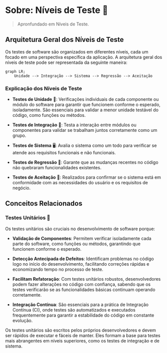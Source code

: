 # Sobre: Níveis de Teste 🔢

> Apronfundado em Níveis de Teste.

## Arquitetura Geral dos Níveis de Teste

Os testes de software são organizados em diferentes níveis, cada um focado em uma perspectiva específica da aplicação. A arquitetura geral dos níveis de teste pode ser representada da seguinte maneira:

```mermaid
graph LR;
    Unidade --> Integração --> Sistema --> Regressão --> Aceitação
```

### Explicação dos Níveis de Teste

- **Testes de Unidade** 🧩: Verificações individuais de cada componente ou módulo do software para garantir que funcionem conforme o esperado, isoladamente. São essenciais para validar a menor unidade testável do código, como funções ou métodos.

- **Testes de Integração** 🤝: Testa a interação entre módulos ou componentes para validar se trabalham juntos corretamente como um grupo.

- **Testes de Sistema** 🖥️: Avalia o sistema como um todo para verificar se atende aos requisitos funcionais e não funcionais.

- **Testes de Regressão** 🔄: Garante que as mudanças recentes no código não quebraram funcionalidades existentes.

- **Testes de Aceitação** 🎯: Realizados para confirmar se o sistema está em conformidade com as necessidades do usuário e os requisitos de negócio.

## Conceitos Relacionados 

### Testes Unitários 🧩

Os testes unitários são cruciais no desenvolvimento de software porque:

- **Validação de Componentes**: Permitem verificar isoladamente cada parte do software, como funções ou métodos, garantindo que funcionem conforme o esperado.
  
- **Detecção Antecipada de Defeitos**: Identificam problemas no código logo no início do desenvolvimento, facilitando correções rápidas e economizando tempo no processo de teste.

- **Facilitam Refatoração**: Com testes unitários robustos, desenvolvedores podem fazer alterações no código com confiança, sabendo que os testes verificarão se as funcionalidades básicas continuam operando corretamente.

- **Integração Contínua**: São essenciais para a prática de Integração Contínua (CI), onde testes são automatizados e executados frequentemente para garantir a estabilidade do código em constante evolução.

Os testes unitários são escritos pelos próprios desenvolvedores e devem ser rápidos de executar e fáceis de manter. Eles formam a base para testes mais abrangentes em níveis superiores, como os testes de integração e de sistema.
